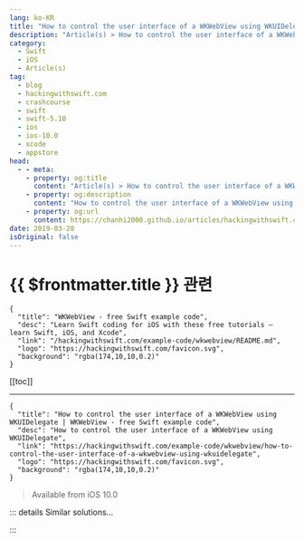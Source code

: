 ```yaml
---
lang: ko-KR
title: "How to control the user interface of a WKWebView using WKUIDelegate"
description: "Article(s) > How to control the user interface of a WKWebView using WKUIDelegate"
category:
  - Swift
  - iOS
  - Article(s)
tag: 
  - blog
  - hackingwithswift.com
  - crashcourse
  - swift
  - swift-5.10
  - ios
  - ios-10.0
  - xcode
  - appstore
head:
  - - meta:
    - property: og:title
      content: "Article(s) > How to control the user interface of a WKWebView using WKUIDelegate"
    - property: og:description
      content: "How to control the user interface of a WKWebView using WKUIDelegate"
    - property: og:url
      content: https://chanhi2000.github.io/articles/hackingwithswift.com/example-code/wkwebview/how-to-control-the-user-interface-of-a-wkwebview-using-wkuidelegate.html
date: 2019-03-28
isOriginal: false
---
```


# {{ $frontmatter.title }} 관련

```component VPCard
{
  "title": "WKWebView - free Swift example code",
  "desc": "Learn Swift coding for iOS with these free tutorials – learn Swift, iOS, and Xcode",
  "link": "/hackingwithswift.com/example-code/wkwebview/README.md",
  "logo": "https://hackingwithswift.com/favicon.svg",
  "background": "rgba(174,10,10,0.2)"
}
```

[[toc]]

---

```component VPCard
{
  "title": "How to control the user interface of a WKWebView using WKUIDelegate | WKWebView - free Swift example code",
  "desc": "How to control the user interface of a WKWebView using WKUIDelegate",
  "link": "https://hackingwithswift.com/example-code/wkwebview/how-to-control-the-user-interface-of-a-wkwebview-using-wkuidelegate",
  "logo": "https://hackingwithswift.com/favicon.svg",
  "background": "rgba(174,10,10,0.2)"
}
```

> Available from iOS 10.0

<!-- TODO: 작성 -->

<!-- 
By default `WKWebView` works sort of like Safari, albeit in a single view rather than having tabs. If you want something more advanced – being able to monitor opening and closing windows, override behavior for JavaScript user interface, and so on – then the `WKUIDelegate` protocol is for you.

First, make your view controller conform to it by adding `WKUIDelegate` to its list of protocols. Second, assign your view controller to the `uiDelegate` property of your web view:

```swift
yourWebView.uiDelegate = self
```

Finally, implement whichever of the optional methods of `WKUIDelegate` takes your interest. For example, you can make `WKWebView` show a custom alert controller when any web page uses the `alert()` JavaScript function:

```swift
func webView(_ webView: WKWebView, runJavaScriptAlertPanelWithMessage message: String, initiatedByFrame frame: WKFrameInfo, completionHandler: @escaping () -> Void) {
    let ac = UIAlertController(title: "Hey, listen!", message: message, preferredStyle: .alert)
    ac.addAction(UIAlertAction(title: "OK", style: .default, handler: nil))
    present(ac, animated: true)
    completionHandler()
}
```

There’s also `runJavaScriptConfirmPanelWithMessage` for showing confirm and deny UI, `runJavaScriptTextInputPanelWithPrompt` for requesting user text input, and so on. 

**Note:** You *must* call the completion handler. JavaScript’s alerts are blocking, which means JavaScript execution will not continue until the alert finishes. As a result, WebKit will complain if you don’t let it know when you’re done.

-->

::: details Similar solutions…

<!--
/example-code/wkwebview/how-to-control-the-sites-a-wkwebview-can-visit-using-wknavigationdelegate">How to control the sites a WKWebView can visit using WKNavigationDelegate 
/quick-start/swiftui/how-to-create-multi-column-lists-using-table">How to create multi-column lists using Table 
/example-code/wkwebview/whats-the-difference-between-uiwebview-and-wkwebview">What's the difference between UIWebView and WKWebView? 
/example-code/wkwebview/how-to-monitor-wkwebview-page-load-progress-using-key-value-observing">How to monitor WKWebView page load progress using key-value observing 
/example-code/uikit/how-to-load-a-html-string-into-a-wkwebview-or-uiwebview-loadhtmlstring">How to load a HTML string into a WKWebView or UIWebView: loadHTMLString()</a>
-->

:::

